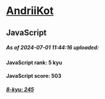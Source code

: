 # [AndriiKot](https://www.codewars.com/users/AndriiKot) 
## JavaScript
##### As of 2024-07-01 11:44:16 uploaded:
#### JavaScript rank: 5 kyu
#### JavaScript score: 503
##### [8-kyu: 245](https://github.com/AndriiKot/JavaScript__CodeWars/tree/main/kyu-8)
